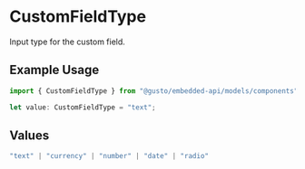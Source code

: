 # CustomFieldType

Input type for the custom field.

## Example Usage

```typescript
import { CustomFieldType } from "@gusto/embedded-api/models/components";

let value: CustomFieldType = "text";
```

## Values

```typescript
"text" | "currency" | "number" | "date" | "radio"
```